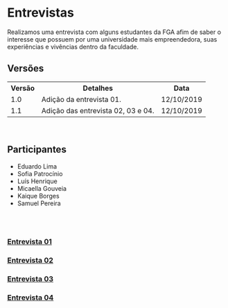 # Entrevistas
<div class="line"></div>
Realizamos uma entrevista com alguns estudantes da FGA afim de saber o interesse que possuem por uma universidade mais empreendedora, suas experiências e vivências dentro da faculdade.

## Versões

<table class="versions">
	<tr>
		<th class="version_header">Versão</th>
		<th>Detalhes</th>
		<th>Data</th>
	</tr>
	<tr>
		<td>1.0</td>
		<td>Adição da entrevista 01.</td>
		<td>12/10/2019</td>
	</tr>
	<tr>
		<td>1.1</td>
		<td>Adição das entrevista 02, 03 e 04.</td>
		<td>12/10/2019</td>
	</tr>
</table> 
<br>

## Participantes
- Eduardo Lima
- Sofia Patrocínio
- Luís Henrique
- Micaella Gouveia
- Kaique Borges
- Samuel Pereira
  
<br />
<br />

### [Entrevista 01](./entrevista01.md)
### [Entrevista 02](./entrevista02.md)
### [Entrevista 03](./entrevista03.md)
### [Entrevista 04](./entrevista04.md)
<br/>
